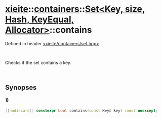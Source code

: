 # [xieite](../../../../../../xieite.md)\:\:[containers](../../../../../../containers.md)\:\:[Set<Key, size, Hash, KeyEqual, Allocator>](../../../../set.md)\:\:contains
Defined in header [<xieite/containers/set.hpp>](../../../../../../../include/xieite/containers/set.hpp)

&nbsp;

Checks if the set contains a key.

&nbsp;

## Synopses
#### 1)
```cpp
[[nodiscard]] constexpr bool contains(const Key& key) const noexcept;
```
